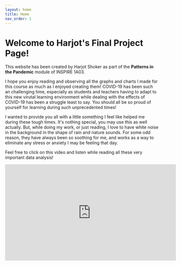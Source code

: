 ```yaml
---
layout: home
title: Home
nav_order: 1
---
```


# Welcome to Harjot's Final Project Page! 

This website has been created by Harjot Shoker as part of the **Patterns in the Pandemic** module of INSPIRE 1A03. 

I hope you enjoy reading and observing all the graphs and charts I made for this course as much as I enjoyed creating them! 
COVID-19 has been such an challenging time, especially as students and teachers having to adapt to this new virutal learning environment while dealing with the effects of COVID-19 has been a struggle least to say. You should all be so proud of yourself for learning during such unprecedented times! 

I wanted to provide you all with a little something I feel like helped me during these tough times. It's nothing special, you may use this as well actually. But, while doing my work, or just reading, I love to have white noise in the background in the shape of rain and nature sounds. For some odd reason, they have always been so soothing for me, and works as a way to eliminate any stress or anxiety I may be feeling that day. 

Feel free to click on this video and listen while reading all these very important data analysis! 

<iframe width="560" height="315" src="https://www.youtube.com/embed/buqt6_CjtuI" title="YouTube video player" frameborder="0" allow="accelerometer; autoplay; clipboard-write; encrypted-media; gyroscope; picture-in-picture" allowfullscreen></iframe>
